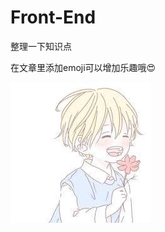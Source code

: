 # Front-End
整理一下知识点

在文章里添加emoji可以增加乐趣哦:heart_eyes:

![image](https://github.com/AddJunZ/Front-End/blob/master/img/author.jpg)

